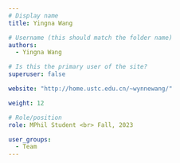 ```yaml
---
# Display name
title: Yingna Wang

# Username (this should match the folder name)
authors:
  - Yingna Wang

# Is this the primary user of the site?
superuser: false

website: "http://home.ustc.edu.cn/~wynnewang/"

weight: 12

# Role/position
role: MPhil Student <br> Fall, 2023

user_groups:
  - Team
---
```

